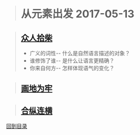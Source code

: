 ># 从元素出发            2017-05-13

   
   

>## [众人拾柴](2017-05-13-1.md)
>
> * 广义的词性--
什么是自然语言描述的对象？
> * 谁修饰了谁--
是什么让语言更精确？
> * 你来自何方--
怎样体现语气的变化？

>## [画地为牢](2017-05-13-2.md)
>
>
>
>

>## [合纵连横](2017-05-13-3.md)

[回到目录](https://github.com/Comac123/EN666/blob/master/README.md)
